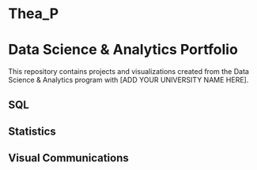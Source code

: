 # Thea_P
# Data Science & Analytics Portfolio
This repository contains projects and visualizations created from the Data Science & Analytics program with [ADD YOUR UNIVERSITY NAME HERE].

## SQL

## Statistics

## Visual Communications
